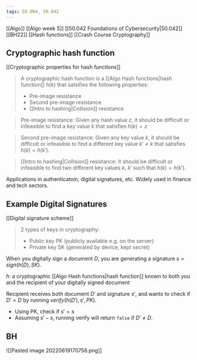 ```yaml
---
tags: 50.004, 50.042
---
```

[[Algo]]
[[Algo week 5]]
[[50.042 Foundations of Cybersecurity|50.042]]
[[BH22]]
[[Hash functions]]
[[Crash Course Cryptography]]

## Cryptographic hash function
[[Cryptographic properties for hash functions]]

> A cryptographic hash function is a [[Algo Hash functions|hash function]] $h(k)$ that satsifies the following properties:
> - Pre-image resistance
> - Second pre-image resistance
> - [[Intro to hashing|Collision]] resistance

> Pre-image resistance:
> Given any hash value $z$, it should be difficult or infeasible to find a key value $k$ that satisfies $h(k)=z$

> Second pre-image resistance:
> Given any key value $k$, it should be difficult or infeasible to find a different key value $k' \not= k$ that satisfies $h(k) = h(k')$.

> [[Intro to hashing|Collision]] resistance:
> It should be difficult or infeasible to find two different key values $k$, $k'$ such that $h(k) = h(k')$.

Applications in authenticatoin, digital signatures, etc.
Widely used in finance and tech sectors.

## Example Digital Signatures
[[Digital signature scheme]]
> 2 types of keys in cryptography:
> - Public key PK (publicly available e.g. on the server)
> - Private key SK (generated by device; kept secret)

When you digitally sign a document $D$,  you are generating a signature $s=sign(h(D), SK)$.

$h$: a cryptographic [[Algo Hash functions|hash function]] known to both you and the recipient of your digitally signed document

Recipient receives both document $D'$ and signature $s'$, and wants to check if $D'=D$ by running $verify(h(D'), s', PK)$.
- Using PK, check if $s'=s$
- Assuming $s'-s$,  running verify will return `false` if $D'\not=D$.

## BH
![[Pasted image 20220619170756.png]]
